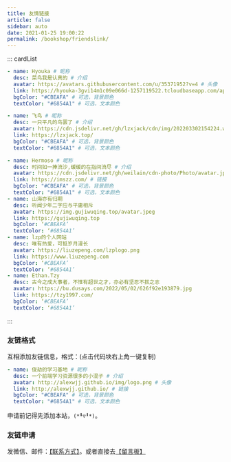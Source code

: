 ```yaml
---
title: 友情链接
article: false
sidebar: auto
date: 2021-01-25 19:00:22
permalink: /bookshop/friendslink/
---
```


<!--
普通卡片列表容器，可用于友情链接、项目推荐、古诗词展示等。
cardList 后面可跟随一个数字表示每行最多显示多少个，选值范围1~4，默认3。在小屏时会根据屏幕宽度减少每行显示数量。
-->

::: cardList

```yaml
- name: Hyouka # 昵称
  desc: 菜鸟我是认真的 # 介绍
  avatar: https://avatars.githubusercontent.com/u/35371952?v=4 # 头像
  link: https://hyouka-3gvi14m1c09e066d-1257119522.tcloudbaseapp.com/app#/ # 链接
  bgColor: "#CBEAFA" # 可选，背景颜色
  textColor: "#6854A1" # 可选，文本颜色

- name: 飞鸟 # 昵称
  desc: 一只平凡的鸟罢了 # 介绍
  avatar: https://cdn.jsdelivr.net/gh/lzxjack/cdn/img/202203302154224.webp
  link: https://lzxjack.top/
  bgColor: "#CBEAFA" # 可选，背景颜色
  textColor: "#6854A1" # 可选，文本颜色

- name: Hermoso # 昵称
  desc: 时间如一捧流沙,缓缓的在指间流尽 # 介绍
  avatar: https://cdn.jsdelivr.net/gh/weilain/cdn-photo/Photo/avatar.jpg # 头像
  link: https://imszz.com/ # 链接
  bgColor: "#CBEAFA" # 可选，背景颜色
  textColor: "#6854A1" # 可选，文本颜色
- name: 山海亦有归期
  desc: 听闻少年二字应与平庸相斥
  avatar: https://img.gujiwuqing.top/avatar.jpeg
  link: https://gujiwuqing.top
  bgColor: ‘#CBEAFA’
  textColor: ‘#6854A1’
- name: lzp的个人网站
  desc: 唯有热爱，可抵岁月漫长
  avatar: https://liuzepeng.com/lzplogo.png
  link: https://www.liuzepeng.com
  bgColor: ‘#CBEAFA’
  textColor: ‘#6854A1’
- name: Ethan.Tzy
  desc: 古今之成大事者，不惟有超世之才，亦必有坚忍不拔之志
  avatar: https://bu.dusays.com/2022/05/02/626f92e193879.jpg
  link: https://tzy1997.com/
  bgColor: ‘#CBEAFA’
  textColor: ‘#6854A1’
```

:::

### 友链格式

互相添加友链信息，格式：(点击代码块右上角一键复制)

```yaml
- name: 俊劫的学习基地 # 昵称
  desc: 一个前端学习资源很多的小混子 # 介绍
  avatar: http://alexwjj.github.io/img/logo.png # 头像
  link: http://alexwjj.github.io/ # 链接
  bgColor: "#CBEAFA" # 可选，背景颜色
  textColor: "#6854A1" # 可选，文本颜色
```

申请前记得先添加本站，`(*╹▽╹*)`。

### 友链申请

发微信、邮件：[【联系方式】](https://github.com/alexwjj/alexwjj.github.io)。或者直接去[【留言板】](/bookshop/message-board/)
